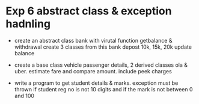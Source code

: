 # Exp 6 abstract class & exception hadnling


- create an abstract class bank with virutal function getbalance & withdrawal
create 3 classes from this bank
depost 10k, 15k, 20k
update balance

- create a base class vehicle passenger details, 2 derived classes ola & uber. estimate fare and compare amount. include peek charges

- write a program to get student details & marks. exception must be thrown if student reg no is not 10 digits and if the mark is not between 0 and 100
